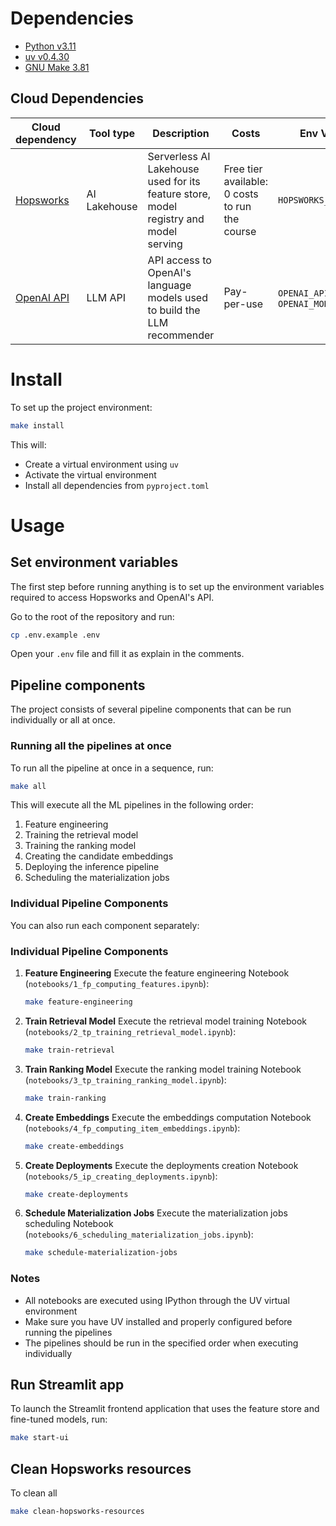 # Dependencies

- [Python v3.11](https://www.python.org/downloads/)
- [uv v0.4.30](https://github.com/astral-sh/uv)
- [GNU Make 3.81](https://www.gnu.org/software/make/)

## Cloud Dependencies

| Cloud dependency | Tool type | Description | Costs | Env Vars |
|-----------------|-----------|-------------|--------|-----------|
| [Hopsworks](https://rebrand.ly/serverless-github) | AI Lakehouse | Serverless AI Lakehouse used for its feature store, model registry and model serving | Free tier available: 0 costs to run the course | `HOPSWORKS_API_KEY` |
| [OpenAI API](https://openai.com/index/openai-api/) | LLM API | API access to OpenAI's language models used to build the LLM recommender | Pay-per-use | `OPENAI_API_KEY`, `OPENAI_MODEL_ID` |

# Install

To set up the project environment:

```bash
make install
```

This will:
- Create a virtual environment using `uv`
- Activate the virtual environment
- Install all dependencies from `pyproject.toml`

# Usage

## Set environment variables

The first step before running anything is to set up the environment variables required to access Hopsworks and OpenAI's API.

Go to the root of the repository and run:
```bash
cp .env.example .env
```

Open your `.env` file and fill it as explain in the comments.

## Pipeline components

The project consists of several pipeline components that can be run individually or all at once.

### Running all the pipelines at once

To run all the pipeline at once in a sequence, run:
```bash
make all
```

This will execute all the ML pipelines in the following order:
1. Feature engineering
2. Training the retrieval model 
3. Training the ranking model
4. Creating the candidate embeddings
5. Deploying the inference pipeline
6. Scheduling the materialization jobs

### Individual Pipeline Components

You can also run each component separately:

### Individual Pipeline Components

1. **Feature Engineering**
   Execute the feature engineering Notebook (`notebooks/1_fp_computing_features.ipynb`):
   ```bash
   make feature-engineering
   ```

2. **Train Retrieval Model**
   Execute the retrieval model training Notebook (`notebooks/2_tp_training_retrieval_model.ipynb`):
   ```bash
   make train-retrieval
   ```

3. **Train Ranking Model**
   Execute the ranking model training Notebook (`notebooks/3_tp_training_ranking_model.ipynb`):
   ```bash
   make train-ranking
   ```

4. **Create Embeddings**
   Execute the embeddings computation Notebook (`notebooks/4_fp_computing_item_embeddings.ipynb`):
   ```bash
   make create-embeddings
   ```

5. **Create Deployments**
   Execute the deployments creation Notebook (`notebooks/5_ip_creating_deployments.ipynb`):
   ```bash
   make create-deployments
   ```

6. **Schedule Materialization Jobs**
   Execute the materialization jobs scheduling Notebook (`notebooks/6_scheduling_materialization_jobs.ipynb`):
   ```bash
   make schedule-materialization-jobs
   ```

### Notes
- All notebooks are executed using IPython through the UV virtual environment
- Make sure you have UV installed and properly configured before running the pipelines
- The pipelines should be run in the specified order when executing individually

## Run Streamlit app

To launch the Streamlit frontend application that uses the feature store and fine-tuned models, run:

```bash
make start-ui
```

## Clean Hopsworks resources

To clean all 

```bash
make clean-hopsworks-resources
```